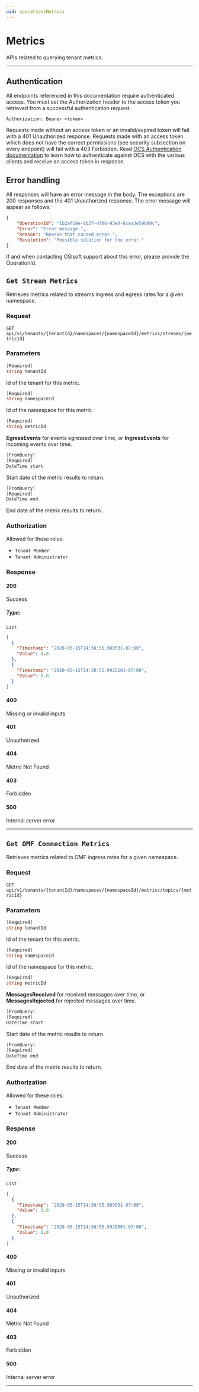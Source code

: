 ```yaml
---
uid: operationsMetrics
---
```


# Metrics

APIs related to querying tenant metrics.


***

## Authentication

All endpoints referenced in this documentation require authenticated access. You must set the Authorization header to the access token you retrieved from a successful authentication request.

`Authorization: Bearer <token>`

Requests made without an access token or an invalid/expired token will fail with a 401 Unauthorized response.
Requests made with an access token which does not have the correct permissions (see security subsection on every endpoint) will fail with a 403 Forbidden.
Read [OCS Authentication documentation](https://github.com/osisoft/OSI-Samples-OCS/blob/master/docs/AUTHENTICATION_README.md) to learn how to authenticate against OCS with the various clients and receive an access token in response.

## Error handling

All responses will have an error message in the body. The exceptions are 200 responses and the 401 Unauthorized response. The error message will appear as follows:

```json
{
    "OperationId": "1b2af18e-8b27-4f86-93e0-6caa3e59b90c", 
    "Error": "Error message.", 
    "Reason": "Reason that caused error.", 
    "Resolution": "Possible solution for the error." 
}
```

If and when contacting OSIsoft support about this error, please provide the OperationId.

## `Get Stream Metrics`

Retrieves metrics related to streams ingress and egress rates for a given namespace.

### Request

`GET api/v1/tenants/{tenantId}/namespaces/{namespaceId}/metrics/streams/{metricId}`

### Parameters

```csharp
[Required]
string tenantId
```

Id of the tenant for this metric.

```csharp
[Required]
string namespaceId
```

Id of the namespace for this metric.

```csharp
[Required]
string metricId
```

**EgressEvents** for events egressed over time, or **IngressEvents** for incoming events over time.

```csharp
[FromQuery]
[Required]
DateTime start
```

Start date of the metric results to return.

```csharp
[FromQuery]
[Required]
DateTime end
```

End date of the metric results to return.

### Authorization

Allowed for these roles:

- `Tenant Member`
- `Tenant Administrator`

### Response

#### 200

Success

##### Type:

 `List`

```json
[
  {
    "Timestamp": "2020-05-15T14:38:55.989531-07:00",
    "Value": 0.0
  },
  {
    "Timestamp": "2020-05-15T14:38:55.9925501-07:00",
    "Value": 0.0
  }
]
```

#### 400

Missing or invalid inputs

#### 401

Unauthorized

#### 404

Metric Not Found

#### 403

Forbidden

#### 500

Internal server error
***

## `Get OMF Connection Metrics`
<!--Get OMF Metrics-->
Retrieves metrics related to OMF ingress rates for a given namespace.
<!--Or, Retrieves metrics related to OMF data collection for a given namespace-->

### Request

`GET api/v1/tenants/{tenantId}/namespaces/{namespaceId}/metrics/topics/{metricId}`

### Parameters

```csharp
[Required]
string tenantId
```

Id of the tenant for this metric.

```csharp
[Required]
string namespaceId
```

Id of the namespace for this metric.

```csharp
[Required]
string metricId
```

**MessagesReceived** for received messages over time, or **MessagesRejected** for rejected messages over time.

```csharp
[FromQuery]
[Required]
DateTime start
```

Start date of the metric results to return.

```csharp
[FromQuery]
[Required]
DateTime end
```

End date of the metric results to return.

### Authorization

Allowed for these roles:

- `Tenant Member`
- `Tenant Administrator`

### Response

#### 200

Success

##### Type:

 `List`

```json
[
  {
    "Timestamp": "2020-05-15T14:38:55.989531-07:00",
    "Value": 0.0
  },
  {
    "Timestamp": "2020-05-15T14:38:55.9925501-07:00",
    "Value": 0.0
  }
]
```

#### 400

Missing or invalid inputs

#### 401

Unauthorized

#### 404

Metric Not Found

#### 403

Forbidden

#### 500

Internal server error

***
